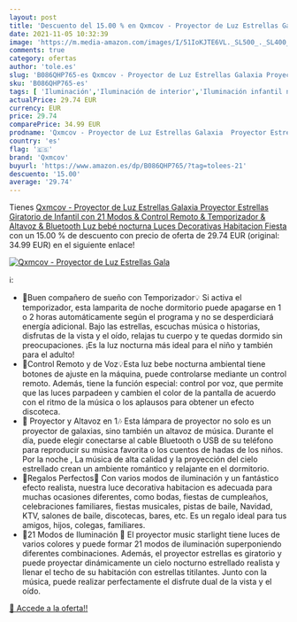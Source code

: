 ```yaml
---
layout: post
title: 'Descuento del 15.00 % en Qxmcov - Proyector de Luz Estrellas Gala'
date: 2021-11-05 10:32:39
image: 'https://m.media-amazon.com/images/I/51IoKJTE6VL._SL500_._SL400_.jpg'
comments: true
category: ofertas
author: 'tole.es'
slug: 'B086QHP765-es Qxmcov - Proyector de Luz Estrellas Galaxia Proyector...'
sku: 'B086QHP765-es'
tags: [ 'Iluminación','Iluminación de interior','Iluminación infantil nocturna','Instrumentos musicales','Lámparas e iluminación infantil','bebé','qxmcov', ]
actualPrice: 29.74 EUR
currency: EUR
price: 29.74
comparePrice: 34.99 EUR
prodname: 'Qxmcov - Proyector de Luz Estrellas Galaxia  Proyector Estrellas Giratorio de Infantil con 21 Modos & Control Remoto & Temporizador & Altavoz & Bluetooth  Luz bebé nocturna  Luces Decorativas Habitacion Fiesta'
country: 'es'
flag: '🇪🇸'
brand: 'Qxmcov'
buyurl: 'https://www.amazon.es/dp/B086QHP765/?tag=tolees-21'
descuento: '15.00'
average: '29.74'
---
```


Tienes [Qxmcov - Proyector de Luz Estrellas Galaxia  Proyector Estrellas Giratorio de Infantil con 21 Modos & Control Remoto & Temporizador & Altavoz & Bluetooth  Luz bebé nocturna  Luces Decorativas Habitacion Fiesta](https://www.amazon.es/dp/B086QHP765/?tag=tolees-21) con un 15.00 % de descuento con precio de oferta de 29.74 EUR (original: 34.99 EUR) en el siguiente enlace!

[![Qxmcov - Proyector de Luz Estrellas Gala](https://m.media-amazon.com/images/I/51IoKJTE6VL._SL500_._SL400_.jpg)](https://www.amazon.es/dp/B086QHP765/?tag=tolees-21)

ℹ️:

- 🎇Buen compañero de sueño con Temporizador💡 Si activa el temporizador, esta lamparita de noche dormitorio puede apagarse en 1 o 2 horas automáticamente según el programa y no se desperdiciará energía adicional. Bajo las estrellas, escuchas música o historias, disfrutas de la vista y el oído, relajas tu cuerpo y te quedas dormido sin preocupaciones. ¡Es la luz nocturna más ideal para el niño y también para el adulto!
- 🎇Control Remoto y de Voz💡Esta luz bebe nocturna ambiental tiene botones de ajuste en la máquina, puede controlarse mediante un control remoto. Además, tiene la función especial: control por voz, que permite que las luces parpadeen y cambien el color de la pantalla de acuerdo con el ritmo de la música o los aplausos para obtener un efecto discoteca.
- 🎇 Proyector y Altavoz en 1🎶 Esta lámpara de proyector no solo es un proyector de galaxias, sino también un altavoz de música. Durante el día, puede elegir conectarse al cable Bluetooth o USB de su teléfono para reproducir su música favorita o los cuentos de hadas de los niños. Por la noche , La música de alta calidad y la proyección del cielo estrellado crean un ambiente romántico y relajante en el dormitorio.
- 🎇Regalos Perfectos🎁 Con varios modos de iluminación y un fantástico efecto realista, nuestra luce decorativa habitacion es adecuada para muchas ocasiones diferentes, como bodas, fiestas de cumpleaños, celebraciones familiares, fiestas musicales, pistas de baile, Navidad, KTV, salones de baile, discotecas, bares, etc. Es un regalo ideal para tus amigos, hijos, colegas, familiares.
- 🎇21 Modos de Iluminación 🎇 El proyector music starlight tiene luces de varios colores y puede formar 21 modos de iluminación superponiendo diferentes combinaciones. Además, el proyector estrellas es giratorio y puede proyectar dinámicamente un cielo nocturno estrellado realista y llenar el techo de su habitación con estrellas titilantes. Junto con la música, puede realizar perfectamente el disfrute dual de la vista y el oído.

[🛒 Accede a la oferta!!](https://www.amazon.es/dp/B086QHP765/?tag=tolees-21)
